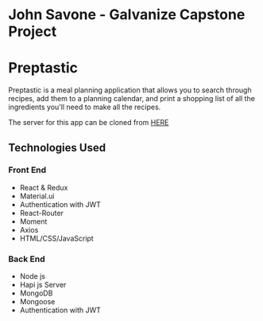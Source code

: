 # John Savone - Galvanize Capstone Project
# Preptastic
Preptastic is a meal planning application that allows you to search through recipes, add them to a planning calendar, and print a shopping list of all the ingredients you'll need to make all the recipes.

The server for this app can be cloned from [HERE](https://github.com/jsavone/jsavone-capstone-server)

## Technologies Used
### Front End
- React & Redux
- Material.ui
- Authentication with JWT
- React-Router
- Moment
- Axios
- HTML/CSS/JavaScript

### Back End
- Node js
- Hapi js Server
- MongoDB
- Mongoose
- Authentication with JWT
